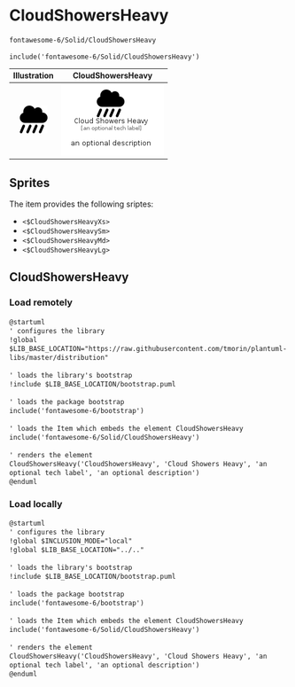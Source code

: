# CloudShowersHeavy


```text
fontawesome-6/Solid/CloudShowersHeavy
```

```text
include('fontawesome-6/Solid/CloudShowersHeavy')
```



| Illustration | CloudShowersHeavy |
| :---: | :---: |
| ![illustration for Illustration](../../fontawesome-6/Solid/CloudShowersHeavy.png) | ![illustration for CloudShowersHeavy](../../fontawesome-6/Solid/CloudShowersHeavy.Local.png) |



## Sprites
The item provides the following sriptes:

- `<$CloudShowersHeavyXs>`
- `<$CloudShowersHeavySm>`
- `<$CloudShowersHeavyMd>`
- `<$CloudShowersHeavyLg>`





## CloudShowersHeavy

### Load remotely
```plantuml
@startuml
' configures the library
!global $LIB_BASE_LOCATION="https://raw.githubusercontent.com/tmorin/plantuml-libs/master/distribution"

' loads the library's bootstrap
!include $LIB_BASE_LOCATION/bootstrap.puml

' loads the package bootstrap
include('fontawesome-6/bootstrap')

' loads the Item which embeds the element CloudShowersHeavy
include('fontawesome-6/Solid/CloudShowersHeavy')

' renders the element
CloudShowersHeavy('CloudShowersHeavy', 'Cloud Showers Heavy', 'an optional tech label', 'an optional description')
@enduml
```

### Load locally
```plantuml
@startuml
' configures the library
!global $INCLUSION_MODE="local"
!global $LIB_BASE_LOCATION="../.."

' loads the library's bootstrap
!include $LIB_BASE_LOCATION/bootstrap.puml

' loads the package bootstrap
include('fontawesome-6/bootstrap')

' loads the Item which embeds the element CloudShowersHeavy
include('fontawesome-6/Solid/CloudShowersHeavy')

' renders the element
CloudShowersHeavy('CloudShowersHeavy', 'Cloud Showers Heavy', 'an optional tech label', 'an optional description')
@enduml
```

